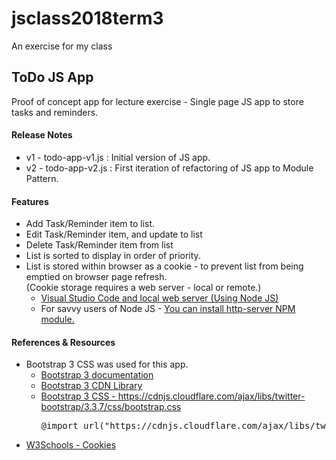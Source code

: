 # jsclass2018term3
An exercise for my class

<h2>ToDo JS App</h2>
<p>Proof of concept app for lecture exercise - Single page JS app to store tasks and reminders.</p>

<h4>Release Notes</h4>
<ul>
<li>v1 - todo-app-v1.js : Initial version of JS app.</li>
<li>v2 - todo-app-v2.js : First iteration of refactoring of JS app to Module Pattern.</li>
</ul>

<h4>Features</h4>
<ul>
<li>Add Task/Reminder item to list.</li>
<li>Edit Task/Reminder item, and update to list</li>
<li>Delete Task/Reminder item from list</li>
<li>List is sorted to display in order of priority.</li>
<li>List is stored within browser as a cookie - to prevent list from being emptied on browser page refresh.<br/>
(Cookie storage requires a web server - local or remote.)
<ul>
<li><a href="https://weblogs.asp.net/lduveau/visual-studio-code-and-local-web-server" target="_blank">Visual Studio Code and local web server (Using Node JS)</a></li>
<li>For savvy users of Node JS - <a href="https://www.npmjs.com/package/http-server" target="_blank">You can install http-server NPM module.</a></li>
</ul>
</li>
</ul>

<h4>References &amp; Resources</h4>
<ul>
<li>
    Bootstrap 3 CSS was used for this app.
    <ul>
        <li><a href="https://getbootstrap.com/docs/3.3/" target="_blank">Bootstrap 3 documentation</a></li>
        <li><a href="https://cdnjs.com/libraries/twitter-bootstrap/3.3.7" target="_blank">Bootstrap 3 CDN Library</a></li>
        <li>
            <a href="https://cdnjs.cloudflare.com/ajax/libs/twitter-bootstrap/3.3.7/css/bootstrap.css"target="_blank">Bootstrap 3 CSS - https://cdnjs.cloudflare.com/ajax/libs/twitter-bootstrap/3.3.7/css/bootstrap.css</a>
            <pre>@import url("https://cdnjs.cloudflare.com/ajax/libs/twitter-bootstrap/3.3.7/css/bootstrap.min.css");</pre>
        </li>
    </ul>
</li>
<li><a href="https://www.w3schools.com/Js/js_cookies.asp">W3Schools - Cookies</a></li>
</ul>

